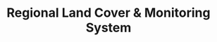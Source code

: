---
title: "Regional Land Cover & Monitoring System"
excerpt: "The regional land cover monitoring system (RCLMS) provides a series of 30-m resolution annual land cover maps with a multi-purpose typology for the years 2000-2020. These regional land cover maps are highly accurate and are designed to serve explicit user-defined objectives.
<br/><img style='width:600px;height:300px;' src='/images/rlcms.jpg'>"
collection: applications
---